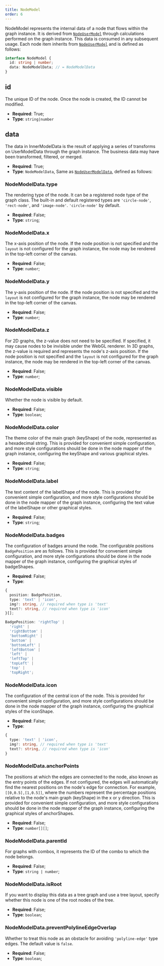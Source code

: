 ```yaml
---
title: NodeModel
order: 6
---
```


NodeModel represents the internal data of a node that flows within the graph instance. It is derived from [`NodeUserModel`](./NodeUserModel.zh.md) through calculations performed on the graph instance. This data is consumed in any subsequent usage. Each node item inherits from [`NodeUserModel`](./NodeUserModel.zh.md) and is defined as follows:

```typescript
interface NodeModel {
  id: string | number;
  data: NodeModelData; // = NodeModelData
}
```

## id

The unique ID of the node. Once the node is created, the ID cannot be modified.

- **Required**: True;
- **Type**: `string|number`

## data

The data in InnerModelData is the result of applying a series of transforms on UserModelData through the graph instance. The business data may have been transformed, filtered, or merged.

- **Required**: True;
- **Type**: `NodeModelData`, Same as [`NodeUserModelData`](./NodeUserModel.zh.md#nodeusermodeldatatype), defined as follows:

### NodeModelData.type

The rendering type of the node. It can be a registered node type of the graph class. The built-in and default registered types are `'circle-node'`, `'rect-node'`, and `'image-node'`. `'circle-node'` by default.

- **Required**: False;
- **Type**: `string`;

### NodeModelData.x

The x-axis position of the node. If the node position is not specified and the `layout` is not configured for the graph instance, the node may be rendered in the top-left corner of the canvas.

- **Required**: False;
- **Type**: `number`;

### NodeModelData.y

The y-axis position of the node. If the node position is not specified and the `layout` is not configured for the graph instance, the node may be rendered in the top-left corner of the canvas.

- **Required**: False;
- **Type**: `number`;

### NodeModelData.z

For 2D graphs, the z-value does not need to be specified. If specified, it may cause nodes to be invisible under the WebGL renderer. In 3D graphs, the z-value is required and represents the node's z-axis position. If the node position is not specified and the `layout` is not configured for the graph instance, the node may be rendered in the top-left corner of the canvas.

- **Required**: False;
- **Type**: `number`;

### NodeModelData.visible

Whether the node is visible by default.

- **Required**: False;
- **Type**: `boolean`;

### NodeModelData.color

The theme color of the main graph (keyShape) of the node, represented as a hexadecimal string. This is provided for convenient simple configuration, and more style configurations should be done in the node mapper of the graph instance, configuring the keyShape and various graphical styles.

- **Required**: False;
- **Type**: `string`;

### NodeModelData.label

The text content of the labelShape of the node. This is provided for convenient simple configuration, and more style configurations should be done in the node mapper of the graph instance, configuring the text value of the labelShape or other graphical styles.

- **Required**: False;
- **Type**: `string`;

### NodeModelData.badges

The configuration of badges around the node. The configurable positions `BadgePosition` are as follows. This is provided for convenient simple configuration, and more style configurations should be done in the node mapper of the graph instance, configuring the graphical styles of badgeShapes.

- **Required**: False;
- **Type**:

```typescript
{
  position: BadgePosition,
  type: 'text' | 'icon',
  img?: string, // required when type is 'text'
  text?: string, // required when type is 'icon'
}[];
```

```typescript
BadgePosition: 'rightTop' |
  'right' |
  'rightBottom' |
  'bottomRight' |
  'bottom' |
  'bottomLeft' |
  'leftBottom' |
  'left' |
  'leftTop' |
  'topLeft' |
  'top' |
  'topRight';
```

### NodeModelData.icon

The configuration of the central icon of the node. This is provided for convenient simple configuration, and more style configurations should be done in the node mapper of the graph instance, configuring the graphical styles of the iconShape.

- **Required**: False;
- **Type**:

```typescript
{
  type: 'text' | 'icon',
  img?: string, // required when type is 'text'
  text?: string, // required when type is 'icon'
}
```

### NodeModelData.anchorPoints

The positions at which the edges are connected to the node, also known as the entry points of the edges. If not configured, the edges will automatically find the nearest positions on the node's edge for connection. For example, `[[0,0.5],[1,0.5]]`, where the numbers represent the percentage positions relative to the node's main graph (keyShape) in the x or y direction. This is provided for convenient simple configuration, and more style configurations should be done in the node mapper of the graph instance, configuring the graphical styles of anchorShapes.

- **Required**: False;
- **Type**: `number[][]`;

### NodeModelData.parentId

For graphs with combos, it represents the ID of the combo to which the node belongs.

- **Required**: False;
- **Type**: `string | number`;

### NodeModelData.isRoot

If you want to display this data as a tree graph and use a tree layout, specify whether this node is one of the root nodes of the tree.

- **Required**: False;
- **Type**: `boolean`;

### NodeModelData.preventPolylineEdgeOverlap

Whether to treat this node as an obstacle for avoiding `'polyline-edge'` type edges. The default value is `false`.

- **Required**: False;
- **Type**: `boolean`;
